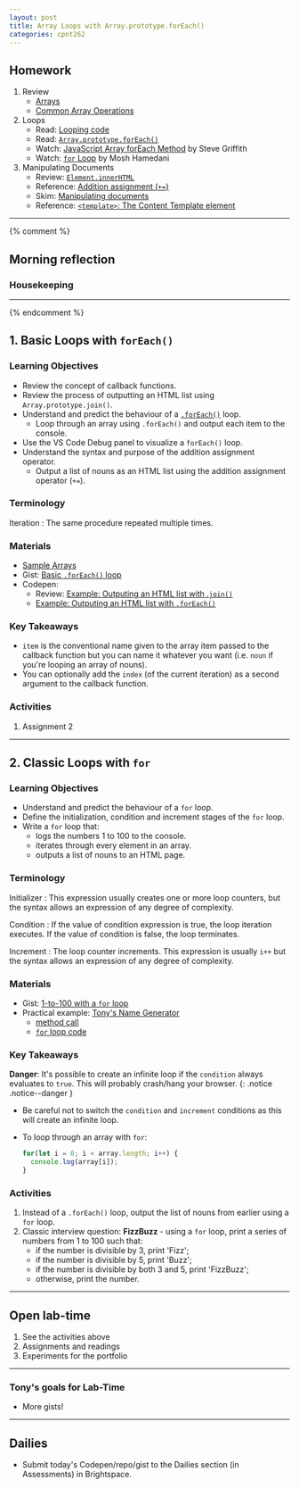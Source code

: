 ```yaml
---
layout: post
title: Array Loops with Array.prototype.forEach()
categories: cpnt262
---
```


## Homework
1. Review
    - [Arrays](https://developer.mozilla.org/en-US/docs/Learn/JavaScript/First_steps/Arrays)
    - [Common Array Operations](https://developer.mozilla.org/en-US/docs/Web/JavaScript/Reference/Global_Objects/Array)
2. Loops
    - Read: [Looping code](https://developer.mozilla.org/en-US/docs/Learn/JavaScript/Building_blocks/Looping_code)
    - Read: [`Array.prototype.forEach()`](https://developer.mozilla.org/en-US/docs/Web/JavaScript/Reference/Global_Objects/Array/forEach)
    - Watch: [JavaScript Array forEach Method](https://youtu.be/159EAISAxwg) by Steve Griffith    
    - Watch: [`for` Loop](https://www.youtube.com/watch?v=s9wW2PpJsmQ) by Mosh Hamedani
3. Manipulating Documents
    - Review: [`Element.innerHTML`](https://developer.mozilla.org/en-US/docs/Web/API/Element/innerHTML)
    - Reference: [Addition assignment (`+=`)](https://developer.mozilla.org/en-US/docs/Web/JavaScript/Reference/Operators/Addition_assignment)
    - Skim: [Manipulating documents](https://developer.mozilla.org/en-US/docs/Learn/JavaScript/Client-side_web_APIs/Manipulating_documents)
    - Reference: [`<template>`: The Content Template element](https://developer.mozilla.org/en-US/docs/Web/HTML/Element/template)

---
{% comment %}

## Morning reflection
### Housekeeping

---
{% endcomment %}

## 1. Basic Loops with `forEach()`
### Learning Objectives
- Review the concept of callback functions.
- Review the process of outputting an HTML list using `Array.prototype.join()`.
- Understand and predict the behaviour of a [`.forEach()`](https://developer.mozilla.org/en-US/docs/Web/JavaScript/Reference/Global_Objects/Array/forEach) loop.
  - Loop through an array using `.forEach()` and output each item to the console.
- Use the VS Code Debug panel to visualize a `forEach()` loop.
- Understand the syntax and purpose of the addition assignment operator.
  - Output a list of nouns as an HTML list using the addition assignment operator (`+=`).

### Terminology
Iteration
: The same procedure repeated multiple times.

### Materials
- [Sample Arrays](https://github.com/sait-wbdv/sample-code/tree/master/assets/js)
- Gist: [Basic `.forEach()` loop](https://gist.github.com/acidtone/aca3574779b81c3ec6d19e3d075fb3ed)
- Codepen:
  - Review: [Example: Outputing an HTML list with .`join()`](https://codepen.io/acidtone/pen/PobmaeM)
  - [Example: Outputing an HTML list with `.forEach()`](https://codepen.io/acidtone/pen/BaQJqvY)

### Key Takeaways
- `item` is the conventional name given to the array item passed to the callback function but you can name it whatever you want (i.e. `noun` if you're looping an array of nouns).
- You can optionally add the `index` (of the current iteration) as a second argument to the callback function.

### Activities
1. Assignment 2

---

## 2. Classic Loops with `for`
### Learning Objectives
- Understand and predict the behaviour of a `for` loop.
- Define the initialization, condition and increment stages of the `for` loop.
- Write a `for` loop that:
  - logs the numbers 1 to 100 to the console.
  - iterates through every element in an array.
  - outputs a list of nouns to an HTML page.

### Terminology
Initializer
: This expression usually creates one or more loop counters, but the syntax allows an expression of any degree of complexity.

Condition
: If the value of condition expression is true, the loop iteration executes. If the value of condition is false, the loop terminates.

Increment
: The loop counter increments. This expression is usually `i++` but the syntax allows an expression of any degree of complexity. 

### Materials
- Gist: [1-to-100 with a `for` loop](https://gist.github.com/acidtone/e87aa5564ae1b286beca66b07d52550f)
- Practical example: [Tony's Name Generator](https://acidtone.github.io/namor/)
  - [method call](https://github.com/acidtone/namor/blob/master/js/app.mjs#L16)
  - [`for` loop code](https://github.com/acidtone/namor/blob/master/js/phraser.mjs#L11-13)

### Key Takeaways
**Danger**: It's possible to create an infinite loop if the `condition` always evaluates to `true`. This will probably crash/hang your browser.
{: .notice .notice--danger }
- Be careful not to switch the `condition` and `increment` conditions as this will create an infinite loop.
- To loop through an array with `for`:

    ```js
    for(let i = 0; i < array.length; i++) {
      console.log(array[i]);
    }
    ```

### Activities
1. Instead of a `.forEach()` loop, output the list of nouns from earlier using a `for` loop.
2. Classic interview question: **FizzBuzz** - using a `for` loop, print a series of numbers from 1 to 100 such that:
    - if the number is divisible by 3, print 'Fizz';
    - if the number is divisible by 5, print 'Buzz';
    - if the number is divisible by both 3 and 5, print 'FizzBuzz';
    - otherwise, print the number.

---

## Open lab-time
1. See the activities above
2. Assignments and readings
3. Experiments for the portfolio

---

### Tony's goals for Lab-Time
- More gists!

---

## Dailies
- Submit today's Codepen/repo/gist to the Dailies section (in Assessments) in Brightspace.